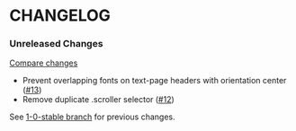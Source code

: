 # CHANGELOG

### Unreleased Changes

[Compare changes](https://github.com/codevise/pageflow-text-page/compare/1-0-stable...master)

- Prevent overlapping fonts on text-page headers with orientation center
  ([#13](https://github.com/codevise/pageflow-text-page/pull/13))
- Remove duplicate .scroller selector
  ([#12](https://github.com/codevise/pageflow-text-page/pull/12))

See
[1-0-stable branch](https://github.com/codevise/pageflow-text-page/blob/1-0-stable/CHANGELOG.md)
for previous changes.
